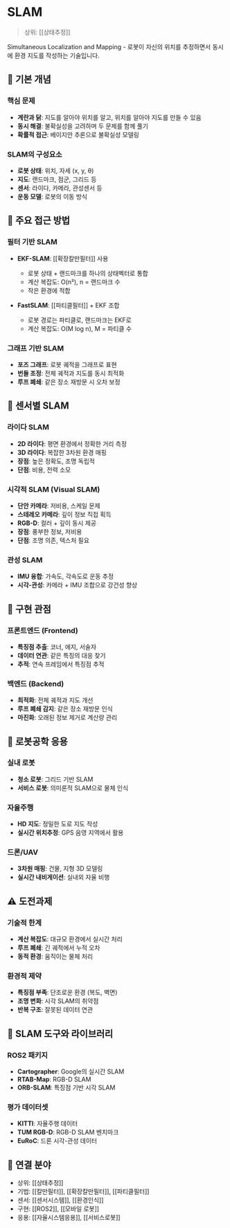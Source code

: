 # SLAM

> 상위: [[상태추정]]

Simultaneous Localization and Mapping - 로봇이 자신의 위치를 추정하면서 동시에 환경 지도를 작성하는 기술입니다.

## 🎯 기본 개념

### 핵심 문제
- **계란과 닭**: 지도를 알아야 위치를 알고, 위치를 알아야 지도를 만들 수 있음
- **동시 해결**: 불확실성을 고려하며 두 문제를 함께 풀기
- **확률적 접근**: 베이지안 추론으로 불확실성 모델링

### SLAM의 구성요소
- **로봇 상태**: 위치, 자세 (x, y, θ)
- **지도**: 랜드마크, 점군, 그리드 등
- **센서**: 라이다, 카메라, 관성센서 등
- **운동 모델**: 로봇의 이동 방식

## 🧭 주요 접근 방법

### 필터 기반 SLAM
- **EKF-SLAM**: [[확장칼만필터]] 사용
  - 로봇 상태 + 랜드마크를 하나의 상태벡터로 통합
  - 계산 복잡도: O(n²), n = 랜드마크 수
  - 작은 환경에 적합

- **FastSLAM**: [[파티클필터]] + EKF 조합
  - 로봇 경로는 파티클로, 랜드마크는 EKF로
  - 계산 복잡도: O(M log n), M = 파티클 수

### 그래프 기반 SLAM
- **포즈 그래프**: 로봇 궤적을 그래프로 표현
- **번들 조정**: 전체 궤적과 지도를 동시 최적화
- **루프 폐쇄**: 같은 장소 재방문 시 오차 보정

## 📸 센서별 SLAM

### 라이다 SLAM
- **2D 라이다**: 평면 환경에서 정확한 거리 측정
- **3D 라이다**: 복잡한 3차원 환경 매핑
- **장점**: 높은 정확도, 조명 독립적
- **단점**: 비용, 전력 소모

### 시각적 SLAM (Visual SLAM)
- **단안 카메라**: 저비용, 스케일 문제
- **스테레오 카메라**: 깊이 정보 직접 획득
- **RGB-D**: 컬러 + 깊이 동시 제공
- **장점**: 풍부한 정보, 저비용
- **단점**: 조명 의존, 텍스처 필요

### 관성 SLAM
- **IMU 융합**: 가속도, 각속도로 운동 추정
- **시각-관성**: 카메라 + IMU 조합으로 강건성 향상

## 🔧 구현 관점

### 프론트엔드 (Frontend)
- **특징점 추출**: 코너, 에지, 서술자
- **데이터 연관**: 같은 특징의 대응 찾기
- **추적**: 연속 프레임에서 특징점 추적

### 백엔드 (Backend)
- **최적화**: 전체 궤적과 지도 개선
- **루프 폐쇄 감지**: 같은 장소 재방문 인식
- **마진화**: 오래된 정보 제거로 계산량 관리

## 🤖 로봇공학 응용

### 실내 로봇
- **청소 로봇**: 그리드 기반 SLAM
- **서비스 로봇**: 의미론적 SLAM으로 물체 인식

### 자율주행
- **HD 지도**: 정밀한 도로 지도 작성
- **실시간 위치추정**: GPS 음영 지역에서 활용

### 드론/UAV
- **3차원 매핑**: 건물, 지형 3D 모델링
- **실시간 내비게이션**: 실내외 자율 비행

## ⚠️ 도전과제

### 기술적 한계
- **계산 복잡도**: 대규모 환경에서 실시간 처리
- **루프 폐쇄**: 긴 궤적에서 누적 오차
- **동적 환경**: 움직이는 물체 처리

### 환경적 제약
- **특징점 부족**: 단조로운 환경 (복도, 벽면)
- **조명 변화**: 시각 SLAM의 취약점
- **반복 구조**: 잘못된 데이터 연관

## 🔗 SLAM 도구와 라이브러리

### ROS2 패키지
- **Cartographer**: Google의 실시간 SLAM
- **RTAB-Map**: RGB-D SLAM
- **ORB-SLAM**: 특징점 기반 시각 SLAM

### 평가 데이터셋
- **KITTI**: 자율주행 데이터
- **TUM RGB-D**: RGB-D SLAM 벤치마크
- **EuRoC**: 드론 시각-관성 데이터

## 🔗 연결 분야
- 상위: [[상태추정]]
- 기법: [[칼만필터]], [[확장칼만필터]], [[파티클필터]]
- 센서: [[센서시스템]], [[환경인식]]
- 구현: [[ROS2]], [[모바일 로봇]]
- 응용: [[자율시스템응용]], [[서비스로봇]]